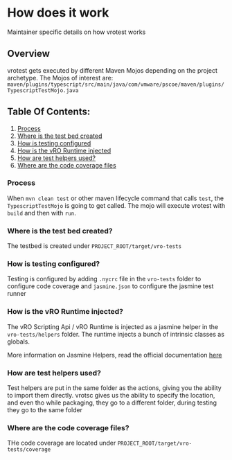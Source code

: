 # How does it work
Maintainer specific details on how vrotest works

## Overview
vrotest gets executed by different Maven Mojos depending on the project archetype. The Mojos of interest are:
`maven/plugins/typescript/src/main/java/com/vmware/pscoe/maven/plugins/TypescriptTestMojo.java`

## Table Of Contents:
1. [Process](#process)
2. [Where is the test bed created](#where-is-the-test-bed-created)
3. [How is testing configured](#how-is-testing-configured)
4. [How is the vRO Runtime injected](#how-is-the-vro-runtime-injected)
5. [How are test helpers used?](#how-are-test-helpers-used)
6. [Where are the code coverage files](#where-are-the-code-coverage-files)

### Process
When `mvn clean test` or other maven lifecycle command that calls `test`, the `TypescriptTestMojo` is going to get called.
The mojo will execute vrotest with `build` and then with `run`.

### Where is the test bed created?
The testbed is created under `PROJECT_ROOT/target/vro-tests`

### How is testing configured?
Testing is configured by adding `.nycrc` file in the `vro-tests` folder to configure code coverage and `jasmine.json` to 
configure the jasmine test runner

### How is the vRO Runtime injected?
The vRO Scripting Api / vRO Runtime is injected as a jasmine helper in the `vro-tests/helpers` folder. The runtime
injects a bunch of intrinsic classes as globals.

More information on Jasmine Helpers, read the official documentation [here](https://jasmine.github.io/pages/docs_home.html)

### How are test helpers used?
Test helpers are put in the same folder as the actions, giving you the ability to import them directly. vrotsc gives us
the ability to specify the location, and even tho while packaging, they go to a different folder, during testing they go
to the same folder

### Where are the code coverage files?
THe code coverage are located under `PROJECT_ROOT/target/vro-tests/coverage`
